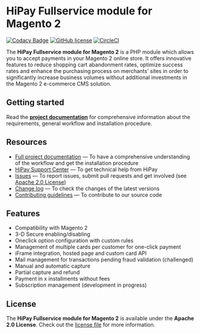 # HiPay Fullservice module for Magento 2

[![Codacy Badge](https://api.codacy.com/project/badge/Grade/a4ff30bd053a41c798b13fef675dabdf)](https://www.codacy.com/app/legithubdeaymeric/hipay-fullservice-sdk-magento2?utm_source=github.com&utm_medium=referral&utm_content=hipay/hipay-fullservice-sdk-magento2&utm_campaign=badger)
[![GitHub license](https://img.shields.io/badge/license-Apache%202-blue.svg)](https://raw.githubusercontent.com/hipay/hipay-fullservice-sdk-magento2/master/LICENSE.md)
[![CircleCI](https://circleci.com/gh/hipay/hipay-fullservice-sdk-magento2/tree/develop.svg?style=shield&circle-token=b6547a8c017bc8942a0bfc4121a9aaac0fff61e0)](https://circleci.com/gh/hipay/hipay-fullservice-sdk-magento2/tree/develop)

The **HiPay Fullservice module for Magento 2** is a PHP module which allows you to accept payments in your Magento 2 online store. It offers innovative features to reduce shopping cart abandonment rates, optimize success rates and enhance the purchasing process on merchants’ sites in order to significantly increase business volumes without additional investments in the Magento 2 e-commerce CMS solution.

## Getting started

Read the **[project documentation][doc-home]** for comprehensive information about the requirements, general workflow and installation procedure.

## Resources
- [Full project documentation][doc-home] — To have a comprehensive understanding of the workflow and get the installation procedure
- [HiPay Support Center][hipay-help] — To get technical help from HiPay
- [Issues][project-issues] — To report issues, submit pull requests and get involved (see [Apache 2.0 License][project-license])
- [Change log][project-changelog] — To check the changes of the latest versions
- [Contributing guidelines][project-contributing] — To contribute to our source code

## Features

- Compatibility with Magento 2
- 3-D Secure enabling/disabling
- Oneclick option configuration with custom rules
- Management of multiple cards per customer for one-click payment
- iFrame integration, hosted page and custom card API
- Mail management for transactions pending fraud validation (challenged)
- Manual and automatic capture
- Partial capture and refund
- Payment in x installments without fees
- Subscription management (development in progress)

## License

The **HiPay Fullservice module for Magento 2** is available under the **Apache 2.0 License**. Check out the [license file][project-license] for more information.

[doc-home]: https://developer.hipay.com/doc/hipay-fullservice-sdk-magento2/

[hipay-help]: http://help.hipay.com

[project-issues]: https://github.com/hipay/hipay-fullservice-sdk-magento2/issues
[project-license]: LICENSE.md
[project-changelog]: CHANGELOG.md
[project-contributing]: CONTRIBUTING.md
